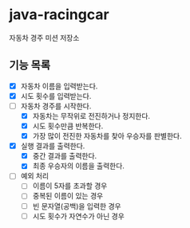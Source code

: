 # java-racingcar

자동차 경주 미션 저장소

## 기능 목록

- [x] 자동차 이름을 입력받는다. 
- [x] 시도 횟수를 입력받는다.
- [ ] 자동차 경주를 시작한다.
    - [x] 자동차는 무작위로 전진하거나 정지한다.
    - [x] 시도 횟수만큼 반복한다.
    - [X] 가장 많이 전진한 자동차를 찾아 우승자를 판별한다.
- [x] 실행 결과를 출력한다.
    - [x] 중간 결과를 출력한다.
    - [x] 최종 우승자의 이름을 출력한다.
- [ ] 예외 처리
    - [ ] 이름이 5자를 초과할 경우
    - [ ] 중복된 이름이 있는 경우
    - [ ] 빈 문자열(공백)을 입력한 경우
    - [ ] 시도 횟수가 자연수가 아닌 경우